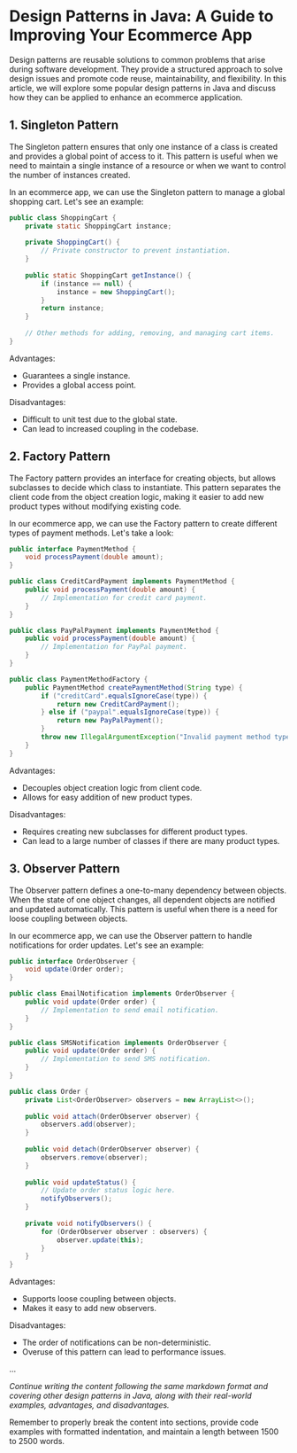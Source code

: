 # Design Patterns in Java: A Guide to Improving Your Ecommerce App

Design patterns are reusable solutions to common problems that arise during software development. They provide a structured approach to solve design issues and promote code reuse, maintainability, and flexibility. In this article, we will explore some popular design patterns in Java and discuss how they can be applied to enhance an ecommerce application. 

## 1. Singleton Pattern

The Singleton pattern ensures that only one instance of a class is created and provides a global point of access to it. This pattern is useful when we need to maintain a single instance of a resource or when we want to control the number of instances created.

In an ecommerce app, we can use the Singleton pattern to manage a global shopping cart. Let's see an example:

```java
public class ShoppingCart {
    private static ShoppingCart instance;
    
    private ShoppingCart() {
        // Private constructor to prevent instantiation.
    }
    
    public static ShoppingCart getInstance() {
        if (instance == null) {
            instance = new ShoppingCart();
        }
        return instance;
    }
    
    // Other methods for adding, removing, and managing cart items.
}
```

Advantages:
- Guarantees a single instance.
- Provides a global access point.

Disadvantages:
- Difficult to unit test due to the global state.
- Can lead to increased coupling in the codebase.

## 2. Factory Pattern

The Factory pattern provides an interface for creating objects, but allows subclasses to decide which class to instantiate. This pattern separates the client code from the object creation logic, making it easier to add new product types without modifying existing code.

In our ecommerce app, we can use the Factory pattern to create different types of payment methods. Let's take a look:

```java
public interface PaymentMethod {
    void processPayment(double amount);
}

public class CreditCardPayment implements PaymentMethod {
    public void processPayment(double amount) {
        // Implementation for credit card payment.
    }
}

public class PayPalPayment implements PaymentMethod {
    public void processPayment(double amount) {
        // Implementation for PayPal payment.
    }
}

public class PaymentMethodFactory {
    public PaymentMethod createPaymentMethod(String type) {
        if ("creditCard".equalsIgnoreCase(type)) {
            return new CreditCardPayment();
        } else if ("paypal".equalsIgnoreCase(type)) {
            return new PayPalPayment();
        }
        throw new IllegalArgumentException("Invalid payment method type: " + type);
    }
}
```

Advantages:
- Decouples object creation logic from client code.
- Allows for easy addition of new product types.

Disadvantages:
- Requires creating new subclasses for different product types.
- Can lead to a large number of classes if there are many product types.

## 3. Observer Pattern

The Observer pattern defines a one-to-many dependency between objects. When the state of one object changes, all dependent objects are notified and updated automatically. This pattern is useful when there is a need for loose coupling between objects.

In our ecommerce app, we can use the Observer pattern to handle notifications for order updates. Let's see an example:

```java
public interface OrderObserver {
    void update(Order order);
}

public class EmailNotification implements OrderObserver {
    public void update(Order order) {
        // Implementation to send email notification.
    }
}

public class SMSNotification implements OrderObserver {
    public void update(Order order) {
        // Implementation to send SMS notification.
    }
}

public class Order {
    private List<OrderObserver> observers = new ArrayList<>();
    
    public void attach(OrderObserver observer) {
        observers.add(observer);
    }
    
    public void detach(OrderObserver observer) {
        observers.remove(observer);
    }
    
    public void updateStatus() {
        // Update order status logic here.
        notifyObservers();
    }
    
    private void notifyObservers() {
        for (OrderObserver observer : observers) {
            observer.update(this);
        }
    }
}
```

Advantages:
- Supports loose coupling between objects.
- Makes it easy to add new observers.

Disadvantages:
- The order of notifications can be non-deterministic.
- Overuse of this pattern can lead to performance issues.

...

_Continue writing the content following the same markdown format and covering other design patterns in Java, along with their real-world examples, advantages, and disadvantages._

Remember to properly break the content into sections, provide code examples with formatted indentation, and maintain a length between 1500 to 2500 words.